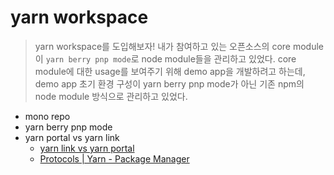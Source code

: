 # yarn workspace

> yarn workspace를 도입해보자!
> 내가 참여하고 있는 오픈소스의 core module이 `yarn berry pnp mode`로 node module들을 관리하고 있었다.
> core module에 대한 usage를 보여주기 위해 demo app을 개발하려고 하는데, demo app 초기 환경 구성이 yarn berry pnp mode가 아닌 기존 npm의 node module 방식으로 관리하고 있었다.

- mono repo
- yarn berry pnp mode
- yarn portal vs yarn link
  - [yarn link vs yarn portal](https://mobile.twitter.com/arcanis/status/1323283818900586497)
  - [Protocols | Yarn - Package Manager](https://yarnpkg.com/features/protocols#why-is-the-link-protocol-recommended-over-aliases-for-path-mapping)
